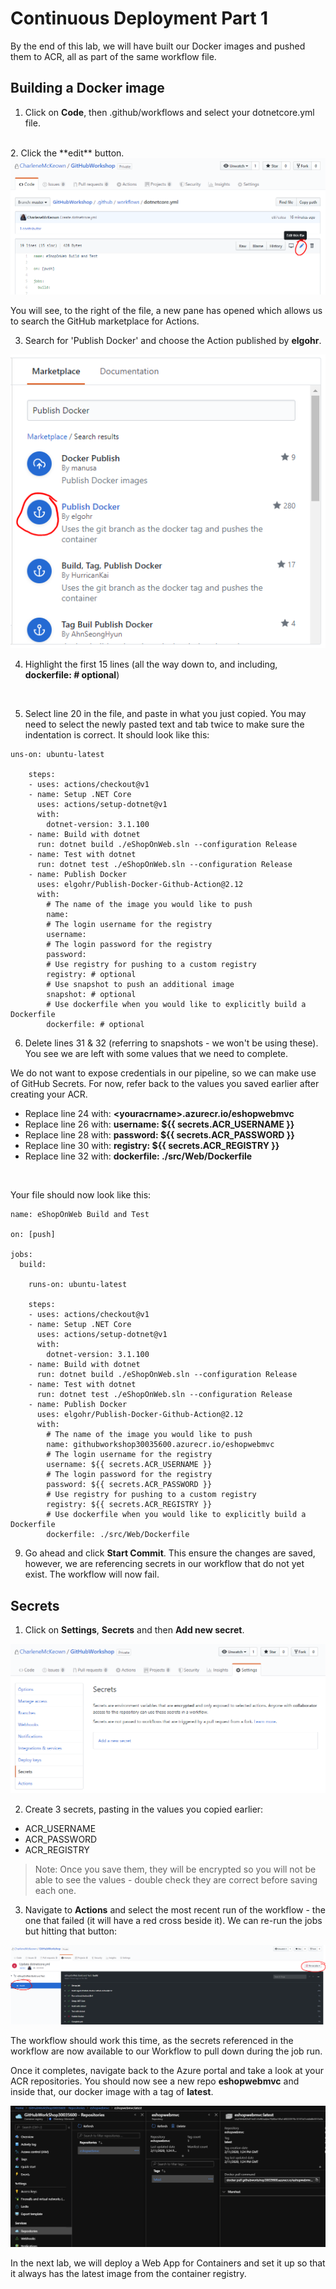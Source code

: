 # Continuous Deployment Part 1

By the end of this lab, we will have built our Docker images and pushed them to ACR, all as part of the same workflow file. 

## Building a Docker image

1. Click on **Code**, then .github/workflows and select your dotnetcore.yml file. 
<br>
2. Click the **edit** button.

<img src="imgs/EditIt.PNG">

You will see, to the right of the file, a new pane has opened which allows us to search the GitHub marketplace for Actions. 

3. Search for 'Publish Docker' and choose the Action published by **elgohr**. 

<img src="imgs/publishaction.PNG">

4. Highlight the first 15 lines (all the way down to, and including, **dockerfile: # optional**)
<br>

5. Select line 20 in the file, and paste in what you just copied. You may need to select the newly pasted text and tab twice to make sure the indentation is correct. It should look like this:

```
uns-on: ubuntu-latest

    steps:
    - uses: actions/checkout@v1
    - name: Setup .NET Core
      uses: actions/setup-dotnet@v1
      with:
        dotnet-version: 3.1.100
    - name: Build with dotnet
      run: dotnet build ./eShopOnWeb.sln --configuration Release
    - name: Test with dotnet
      run: dotnet test ./eShopOnWeb.sln --configuration Release
    - name: Publish Docker
      uses: elgohr/Publish-Docker-Github-Action@2.12
      with:
        # The name of the image you would like to push
        name: 
        # The login username for the registry
        username: 
        # The login password for the registry
        password: 
        # Use registry for pushing to a custom registry
        registry: # optional
        # Use snapshot to push an additional image
        snapshot: # optional
        # Use dockerfile when you would like to explicitly build a Dockerfile
        dockerfile: # optional
```

6. Delete lines 31 & 32 (referring to snapshots - we won't be using these). You see we are left with some values that we need to complete.

We do not want to expose credentials in our pipeline, so we can make use of GitHub Secrets.  For now, refer back to the values you saved earlier after creating your ACR. 

* Replace line 24 with: **<youracrname\>.azurecr.io/eshopwebmvc** 
* Replace line 26 with: **username: ${{ secrets.ACR_USERNAME }}**
* Replace line 28 with: **password: ${{ secrets.ACR_PASSWORD }}**
* Replace line 30 with: **registry: ${{ secrets.ACR_REGISTRY }}**
* Replace line 32 with: **dockerfile: ./src/Web/Dockerfile**
<br>

Your file should now look like this:

```
name: eShopOnWeb Build and Test

on: [push]

jobs:
  build:

    runs-on: ubuntu-latest

    steps:
    - uses: actions/checkout@v1
    - name: Setup .NET Core
      uses: actions/setup-dotnet@v1
      with:
        dotnet-version: 3.1.100
    - name: Build with dotnet
      run: dotnet build ./eShopOnWeb.sln --configuration Release
    - name: Test with dotnet
      run: dotnet test ./eShopOnWeb.sln --configuration Release
    - name: Publish Docker
      uses: elgohr/Publish-Docker-Github-Action@2.12
      with:
        # The name of the image you would like to push
        name: githubworkshop30035600.azurecr.io/eshopwebmvc
        # The login username for the registry
        username: ${{ secrets.ACR_USERNAME }}
        # The login password for the registry
        password: ${{ secrets.ACR_PASSWORD }}
        # Use registry for pushing to a custom registry
        registry: ${{ secrets.ACR_REGISTRY }}
        # Use dockerfile when you would like to explicitly build a Dockerfile
        dockerfile: ./src/Web/Dockerfile
```
9. Go ahead and click **Start Commit**. This ensure the changes are saved, however, we are referencing secrets in our workflow that do not yet exist. The workflow will now fail. 

## Secrets

1. Click on **Settings**, **Secrets** and then **Add new secret**.

<img src="imgs/secrets.PNG">

2. Create 3 secrets, pasting in the values you copied earlier:

* ACR_USERNAME
* ACR_PASSWORD
* ACR_REGISTRY

> Note: Once you save them, they will be encrypted so you will not be able to see the values - double check they are correct before saving each one. 

3. Navigate to **Actions** and select the most recent run of the workflow - the one that failed (it will have a red cross beside it).  We can re-run the jobs but hitting that button:

<img src="imgs/rerun.PNG">

The workflow should work this time, as the secrets referenced in the workflow are now available to our Workflow to pull down during the job run. 

Once it completes, navigate back to the Azure portal and take a look at your ACR repositories.  You should now see a new repo **eshopwebmvc** and inside that, our docker image with a tag of **latest**. 

<img src="imgs/repo.PNG">

In the next lab, we will deploy a Web App for Containers and set it up so that it always has the latest image from the container registry. 